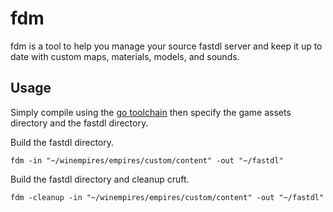 # fdm

fdm is a tool to help you manage your source fastdl server and keep it up to 
date with custom maps, materials, models, and sounds.

## Usage

Simply compile using the [go toolchain](https://golang.org/dl/) then specify
the game assets directory and the fastdl directory.

Build the fastdl directory.
```
fdm -in "~/winempires/empires/custom/content" -out "~/fastdl"
```

Build the fastdl directory and cleanup cruft.
```
fdm -cleanup -in "~/winempires/empires/custom/content" -out "~/fastdl"
```
